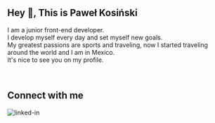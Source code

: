 ## Hey 👋, This is Paweł Kosiński <br>

I am a junior front-end developer.<br>
I develop myself every day and set myself new goals.<br>
My greatest passions are sports and traveling, now I started traveling around the world and I am in Mexico.<br>
It's nice to see you on my profile.</p><br>

## Connect with me<br>
[<img align="left" alt="linked-in" src="https://img.shields.io/badge/linkedin-%230077B5.svg?&style=for-the-badge&logo=linkedin&logoColor=white" />](https://www.linkedin.com/in/pawelkosinski/)
